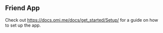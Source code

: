 ## Friend App

Check out https://docs.omi.me/docs/get_started/Setup/ for a guide on how to set up the app.
